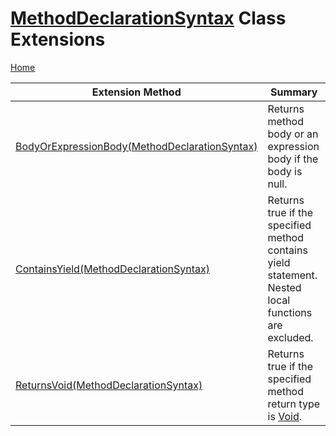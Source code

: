 # [MethodDeclarationSyntax](https://docs.microsoft.com/en-us/dotnet/api/microsoft.codeanalysis.csharp.syntax.methoddeclarationsyntax) Class Extensions <a name="_Top"></a>

[Home](../../../../../README.md)

| Extension Method | Summary |
| ---------------- | ------- |
| [BodyOrExpressionBody(MethodDeclarationSyntax)](../../../../../Roslynator/CSharp/SyntaxExtensions/BodyOrExpressionBody/README.md#Roslynator_CSharp_SyntaxExtensions_BodyOrExpressionBody_Microsoft_CodeAnalysis_CSharp_Syntax_MethodDeclarationSyntax_) | Returns method body or an expression body if the body is null\. |
| [ContainsYield(MethodDeclarationSyntax)](../../../../../Roslynator/CSharp/SyntaxExtensions/ContainsYield/README.md#Roslynator_CSharp_SyntaxExtensions_ContainsYield_Microsoft_CodeAnalysis_CSharp_Syntax_MethodDeclarationSyntax_) | Returns true if the specified method contains yield statement\. Nested local functions are excluded\. |
| [ReturnsVoid(MethodDeclarationSyntax)](../../../../../Roslynator/CSharp/SyntaxExtensions/ReturnsVoid/README.md#Roslynator_CSharp_SyntaxExtensions_ReturnsVoid_Microsoft_CodeAnalysis_CSharp_Syntax_MethodDeclarationSyntax_) | Returns true if the specified method return type is [Void](https://docs.microsoft.com/en-us/dotnet/api/system.void)\. |

